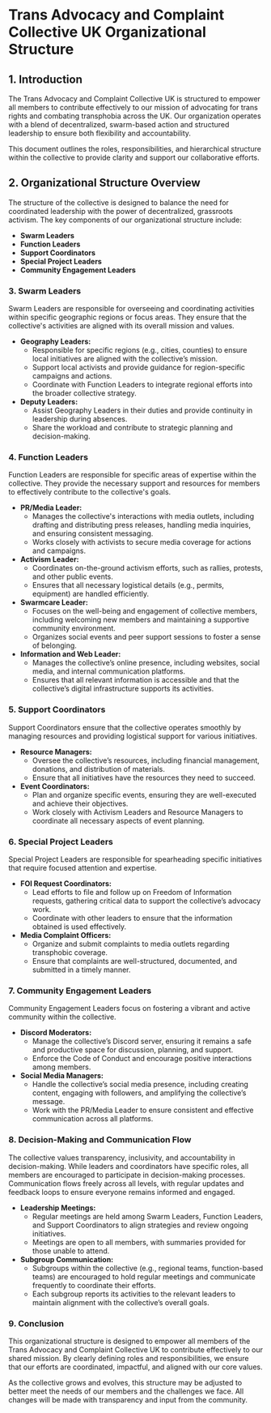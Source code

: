 # **Trans Advocacy and Complaint Collective UK Organizational Structure**

## **1\. Introduction**

The Trans Advocacy and Complaint Collective UK is structured to empower all members to contribute effectively to our mission of advocating for trans rights and combating transphobia across the UK. Our organization operates with a blend of decentralized, swarm-based action and structured leadership to ensure both flexibility and accountability.

This document outlines the roles, responsibilities, and hierarchical structure within the collective to provide clarity and support our collaborative efforts.

## **2\. Organizational Structure Overview**

The structure of the collective is designed to balance the need for coordinated leadership with the power of decentralized, grassroots activism. The key components of our organizational structure include:

* **Swarm Leaders**  
* **Function Leaders**  
* **Support Coordinators**  
* **Special Project Leaders**  
* **Community Engagement Leaders**

### **3\. Swarm Leaders**

Swarm Leaders are responsible for overseeing and coordinating activities within specific geographic regions or focus areas. They ensure that the collective's activities are aligned with its overall mission and values.

* **Geography Leaders:**  
  * Responsible for specific regions (e.g., cities, counties) to ensure local initiatives are aligned with the collective’s mission.  
  * Support local activists and provide guidance for region-specific campaigns and actions.  
  * Coordinate with Function Leaders to integrate regional efforts into the broader collective strategy.  
* **Deputy Leaders:**  
  * Assist Geography Leaders in their duties and provide continuity in leadership during absences.  
  * Share the workload and contribute to strategic planning and decision-making.

### **4\. Function Leaders**

Function Leaders are responsible for specific areas of expertise within the collective. They provide the necessary support and resources for members to effectively contribute to the collective's goals.

* **PR/Media Leader:**  
  * Manages the collective's interactions with media outlets, including drafting and distributing press releases, handling media inquiries, and ensuring consistent messaging.  
  * Works closely with activists to secure media coverage for actions and campaigns.  
* **Activism Leader:**  
  * Coordinates on-the-ground activism efforts, such as rallies, protests, and other public events.  
  * Ensures that all necessary logistical details (e.g., permits, equipment) are handled efficiently.  
* **Swarmcare Leader:**  
  * Focuses on the well-being and engagement of collective members, including welcoming new members and maintaining a supportive community environment.  
  * Organizes social events and peer support sessions to foster a sense of belonging.  
* **Information and Web Leader:**  
  * Manages the collective’s online presence, including websites, social media, and internal communication platforms.  
  * Ensures that all relevant information is accessible and that the collective’s digital infrastructure supports its activities.

### **5\. Support Coordinators**

Support Coordinators ensure that the collective operates smoothly by managing resources and providing logistical support for various initiatives.

* **Resource Managers:**  
  * Oversee the collective’s resources, including financial management, donations, and distribution of materials.  
  * Ensure that all initiatives have the resources they need to succeed.  
* **Event Coordinators:**  
  * Plan and organize specific events, ensuring they are well-executed and achieve their objectives.  
  * Work closely with Activism Leaders and Resource Managers to coordinate all necessary aspects of event planning.

### **6\. Special Project Leaders**

Special Project Leaders are responsible for spearheading specific initiatives that require focused attention and expertise.

* **FOI Request Coordinators:**  
  * Lead efforts to file and follow up on Freedom of Information requests, gathering critical data to support the collective’s advocacy work.  
  * Coordinate with other leaders to ensure that the information obtained is used effectively.  
* **Media Complaint Officers:**  
  * Organize and submit complaints to media outlets regarding transphobic coverage.  
  * Ensure that complaints are well-structured, documented, and submitted in a timely manner.

### **7\. Community Engagement Leaders**

Community Engagement Leaders focus on fostering a vibrant and active community within the collective.

* **Discord Moderators:**  
  * Manage the collective’s Discord server, ensuring it remains a safe and productive space for discussion, planning, and support.  
  * Enforce the Code of Conduct and encourage positive interactions among members.  
* **Social Media Managers:**  
  * Handle the collective’s social media presence, including creating content, engaging with followers, and amplifying the collective’s message.  
  * Work with the PR/Media Leader to ensure consistent and effective communication across all platforms.

### **8\. Decision-Making and Communication Flow**

The collective values transparency, inclusivity, and accountability in decision-making. While leaders and coordinators have specific roles, all members are encouraged to participate in decision-making processes. Communication flows freely across all levels, with regular updates and feedback loops to ensure everyone remains informed and engaged.

* **Leadership Meetings:**  
  * Regular meetings are held among Swarm Leaders, Function Leaders, and Support Coordinators to align strategies and review ongoing initiatives.  
  * Meetings are open to all members, with summaries provided for those unable to attend.  
* **Subgroup Communication:**  
  * Subgroups within the collective (e.g., regional teams, function-based teams) are encouraged to hold regular meetings and communicate frequently to coordinate their efforts.  
  * Each subgroup reports its activities to the relevant leaders to maintain alignment with the collective’s overall goals.

### **9\. Conclusion**

This organizational structure is designed to empower all members of the Trans Advocacy and Complaint Collective UK to contribute effectively to our shared mission. By clearly defining roles and responsibilities, we ensure that our efforts are coordinated, impactful, and aligned with our core values.

As the collective grows and evolves, this structure may be adjusted to better meet the needs of our members and the challenges we face. All changes will be made with transparency and input from the community.

